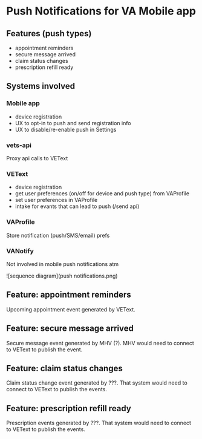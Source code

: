 # Push Notifications for VA Mobile app


## Features (push types)

* appointment reminders
* secure message arrived
* claim status changes
* prescription refill ready

## Systems involved

### Mobile app
* device registration
* UX to opt-in to push and send registration info
* UX to disable/re-enable push in Settings

### vets-api
Proxy api calls to VEText

### VEText
* device registration
* get user preferences (on/off for device and push type) from VAProfile
* set user preferences in VAProfile
* intake for evants that can lead to push (/send api)

### VAProfile
Store notification (push/SMS/email) prefs

### VANotify
Not involved in mobile push notifications atm

![sequence diagram](push notifications.png)

## Feature: appointment reminders

Upcoming appointment event generated by VEText.

## Feature: secure message arrived

Secure message event generated by MHV (?). MHV would need to connect to VEText to publish the event.

## Feature: claim status changes

Claim status change event generated by ???. That system would need to connect to VEText to publish the events.

## Feature: prescription refill ready

Prescription events generated by ???. That system would need to connect to VEText to publish the events.

